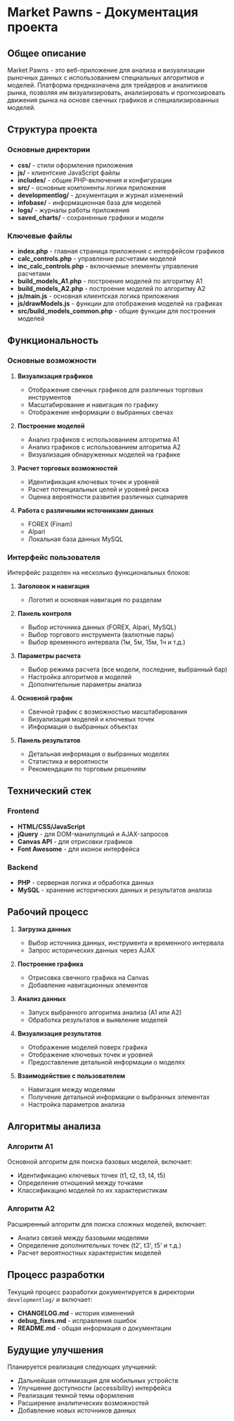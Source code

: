 # Market Pawns - Документация проекта

## Общее описание

Market Pawns - это веб-приложение для анализа и визуализации рыночных данных с использованием специальных алгоритмов и моделей. Платформа предназначена для трейдеров и аналитиков рынка, позволяя им визуализировать, анализировать и прогнозировать движения рынка на основе свечных графиков и специализированных моделей.

## Структура проекта

### Основные директории

- **css/** - стили оформления приложения
- **js/** - клиентские JavaScript файлы
- **includes/** - общие PHP-включения и конфигурации
- **src/** - основные компоненты логики приложения
- **developmentlog/** - документация и журнал изменений
- **infobase/** - информационная база для моделей
- **logs/** - журналы работы приложения
- **saved_charts/** - сохраненные графики и модели

### Ключевые файлы

- **index.php** - главная страница приложения с интерфейсом графиков
- **calc_controls.php** - управление расчетами моделей
- **inc_calc_controls.php** - включаемые элементы управления расчетами
- **build_models_A1.php** - построение моделей по алгоритму А1
- **build_models_A2.php** - построение моделей по алгоритму А2
- **js/main.js** - основная клиентская логика приложения
- **js/drawModels.js** - функции для отображения моделей на графиках
- **src/build_models_common.php** - общие функции для построения моделей

## Функциональность

### Основные возможности

1. **Визуализация графиков**
   - Отображение свечных графиков для различных торговых инструментов
   - Масштабирование и навигация по графику
   - Отображение информации о выбранных свечах

2. **Построение моделей**
   - Анализ графиков с использованием алгоритма А1
   - Анализ графиков с использованием алгоритма А2
   - Визуализация обнаруженных моделей на графике

3. **Расчет торговых возможностей**
   - Идентификация ключевых точек и уровней
   - Расчет потенциальных целей и уровней риска
   - Оценка вероятности развития различных сценариев

4. **Работа с различными источниками данных**
   - FOREX (Finam)
   - Alpari
   - Локальная база данных MySQL

### Интерфейс пользователя

Интерфейс разделен на несколько функциональных блоков:

1. **Заголовок и навигация**
   - Логотип и основная навигация по разделам

2. **Панель контроля**
   - Выбор источника данных (FOREX, Alpari, MySQL)
   - Выбор торгового инструмента (валютные пары)
   - Выбор временного интервала (1м, 5м, 15м, 1ч и т.д.)

3. **Параметры расчета**
   - Выбор режима расчета (все модели, последние, выбранный бар)
   - Настройка алгоритмов и моделей
   - Дополнительные параметры анализа

4. **Основной график**
   - Свечной график с возможностью масштабирования
   - Визуализация моделей и ключевых точек
   - Информация о выбранных объектах

5. **Панель результатов**
   - Детальная информация о выбранных моделях
   - Статистика и вероятности
   - Рекомендации по торговым решениям

## Технический стек

### Frontend

- **HTML/CSS/JavaScript**
- **jQuery** - для DOM-манипуляций и AJAX-запросов
- **Canvas API** - для отрисовки графиков
- **Font Awesome** - для иконок интерфейса

### Backend

- **PHP** - серверная логика и обработка данных
- **MySQL** - хранение исторических данных и результатов анализа

## Рабочий процесс

1. **Загрузка данных**
   - Выбор источника данных, инструмента и временного интервала
   - Запрос исторических данных через AJAX

2. **Построение графика**
   - Отрисовка свечного графика на Canvas
   - Добавление навигационных элементов

3. **Анализ данных**
   - Запуск выбранного алгоритма анализа (А1 или А2)
   - Обработка результатов и выявление моделей

4. **Визуализация результатов**
   - Отображение моделей поверх графика
   - Отображение ключевых точек и уровней
   - Предоставление детальной информации о моделях

5. **Взаимодействие с пользователем**
   - Навигация между моделями
   - Получение детальной информации о выбранных элементах
   - Настройка параметров анализа

## Алгоритмы анализа

### Алгоритм А1

Основной алгоритм для поиска базовых моделей, включает:
- Идентификацию ключевых точек (t1, t2, t3, t4, t5)
- Определение отношений между точками
- Классификацию моделей по их характеристикам

### Алгоритм А2

Расширенный алгоритм для поиска сложных моделей, включает:
- Анализ связей между базовыми моделями
- Определение дополнительных точек (t2', t3', t5' и т.д.)
- Расчет вероятностных характеристик моделей

## Процесс разработки

Текущий процесс разработки документируется в директории `developmentlog/` и включает:
- **CHANGELOG.md** - история изменений
- **debug_fixes.md** - исправления ошибок
- **README.md** - общая информация о документации

## Будущие улучшения

Планируется реализация следующих улучшений:
- Дальнейшая оптимизация для мобильных устройств
- Улучшение доступности (accessibility) интерфейса
- Реализация темной темы оформления
- Расширение аналитических возможностей
- Добавление новых источников данных 